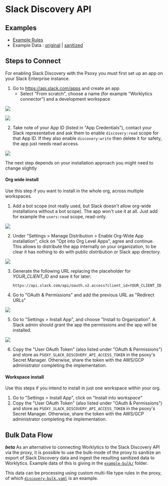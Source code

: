 # Slack Discovery API

## Examples

* [Example Rules](discovery.yaml)
* Example Data : [original](example-api-responses/original) | [sanitized](example-api-responses/sanitized)

## Steps to Connect

For enabling Slack Discovery with the Psoxy you must first set up an app on your Slack Enterprise
instance.

1. Go to https://api.slack.com/apps and create an app.
    - Select "From scratch", choose a name (for example "Worklytics connector") and a development workspace

![](./img/slack-step-1.png)

![](./img/slack-step-2.png)

2. Take note of your App ID (listed in "App Credentials"), contact your Slack representative and ask
   them to enable `discovery:read` scope for that App ID.
   If they also enable `discovery:write` then delete it for safety, the app just needs read access.

![](./img/slack-step-3.png)

The next step depends on your installation approach you might need to change slightly

#### Org wide install

Use this step if you want to install in the whole org, across multiple workspaces.

1. Add a bot scope (not really used, but Slack doesn't allow org-wide installations without a bot scope).
   The app won't use it at all. Just add for example the `users:read` scope, read-only.

![](./img/slack-step-scopes.png)

2. Under "Settings > Manage Distribution > Enable Org-Wide App installation",
   click on "Opt into Org Level Apps", agree and continue. This allows to distribute the app internally
   on your organization, to be clear it has nothing to do with public distribution or Slack app directory.

![](./img/slack-step-distribution.png)

3. Generate the following URL replacing the placeholder for *YOUR_CLIENT_ID* and save it for
   later:

   `https://api.slack.com/api/oauth.v2.access?client_id=YOUR_CLIENT_ID`

4. Go to "OAuth & Permissions" and add the previous URL as "Redirect URLs"

![](./img/slack-step-redirect-urls.png)

5. Go to "Settings > Install App", and choose "Install to Organization". A Slack admin should grant
   the app the permissions and the app will be installed.

![](./img/slack-step-install-org.png)

6. Copy the "User OAuth Token" (also listed under "OAuth & Permissions") and store as
   `PSOXY_SLACK_DISCOVERY_API_ACCESS_TOKEN` in the psoxy's Secret
   Manager. Otherwise, share the token with the AWS/GCP administrator completing the implementation.

#### Workspace install

Use this steps if you intend to install in just one workspace within your org.

1. Go to "Settings > Install App", click on "Install into *workspace*"
2. Copy the "User OAuth Token" (also listed under "OAuth & Permissions") and store as
   `PSOXY_SLACK_DISCOVERY_API_ACCESS_TOKEN` in the psoxy's Secret
   Manager. Otherwise, share the token with the AWS/GCP administrator completing the implementation.

## Bulk Data Flow

***beta*** As an alternative to connecting Worklytics to the Slack Discovery API via the proxy, it
is possible to use the bulk-mode of the proxy to sanitize an export of Slack Discovery data and
ingest the resulting sanitized data to Worklytics. Example data of this is giving in the
[`example-bulk/`](example-bulk/) folder.

This data can be processing using custom multi-file type rules in the proxy, of which
[`discovery-bulk.yaml`](discovery-bulk.yaml) is an example.





